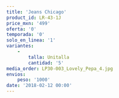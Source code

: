 ```yaml
---
title: 'Jeans Chicago'
product_id: LR-43-1J
price_mxn: '499'
oferta: '0'
temporada: '0'
solo_en_linea: '1'
variantes:
    -
        talla: Unitalla
        cantidad: '5'
media_order: LP30-003_Lovely_Pepa_4.jpg
envios:
    peso: '1000'
date: '2018-02-12 00:00'
---
```


